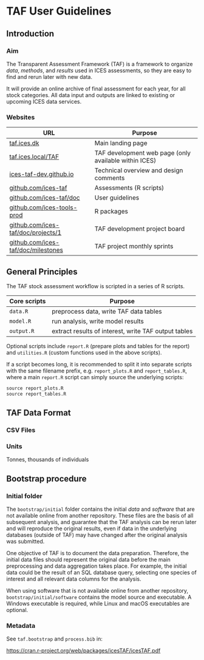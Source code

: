 # TAF User Guidelines

## Introduction

### Aim

The Transparent Assessment Framework (TAF) is a framework to organize *data*,
*methods*, and *results* used in ICES assessments, so they are easy to find and
rerun later with new data.

It will provide an online archive of final assessment for each year, for all
stock categories. All data input and outputs are linked to existing or upcoming
ICES data services.

### Websites

URL | Purpose
--- | -------
[taf.ices.dk](http://taf.ices.dk) | Main landing page
[taf.ices.local/TAF](http://taf.ices.local/TAF) | TAF development web page (only available within ICES)
[ices-taf-dev.github.io](https://ices-taf-dev.github.io) | Technical overview and design comments
[github.com/ices-taf](https://github.com/ices-taf)| Assessments (R scripts)
[github.com/ices-taf/doc](https://github.com/ices-taf/doc) | User guidelines
[github.com/ices-tools-prod](https://github.com/ices-tools-prod) | R packages
[github.com/ices-taf/doc/projects/1](https://github.com/ices-taf/doc/projects/1?fullscreen=true) | TAF development project board
[github.com/ices-taf/doc/milestones](https://github.com/ices-taf/doc/milestones?direction=asc&sort=due_date&state=open) | TAF project monthly sprints

## General Principles

The TAF stock assessment workflow is scripted in a series of R scripts.

Core scripts | Purpose
------------ | -------
`data.R`     | preprocess data, write TAF data tables
`model.R`    | run analysis, write model results
`output.R`   | extract results of interest, write TAF output tables

Optional scripts include `report.R` (prepare plots and tables for the report)
and `utilities.R` (custom functions used in the above scripts).

If a script becomes long, it is recommended to split it into separate scripts
with the same filename prefix, e.g. `report_plots.R` and `report_tables.R`,
where a main `report.R` script can simply source the underlying scripts:

```r
source report_plots.R
source report_tables.R
```

## TAF Data Format

### CSV Files

### Units

Tonnes, thousands of individuals

## Bootstrap procedure

### Initial folder

The `bootstrap/initial` folder contains the initial *data* and *software* that
are not available online from another repository. These files are the basis of
all subsequent analysis, and guarantee that the TAF analysis can be rerun later
and will reproduce the original results, even if data in the underlying
databases (outside of TAF) may have changed after the original analysis was
submitted.

One objective of TAF is to document the data preparation. Therefore, the initial
data files should represent the original data before the main preprocessing and
data aggregation takes place. For example, the initial data could be the result
of an SQL database query, selecting one species of interest and all relevant
data columns for the analysis.

When using software that is not available online from another repository,
`bootstrap/initial/software` contains the model source and executable. A Windows
executable is required, while Linux and macOS executables are optional.

### Metadata

See `taf.bootstrap` and `process.bib` in:

https://cran.r-project.org/web/packages/icesTAF/icesTAF.pdf
